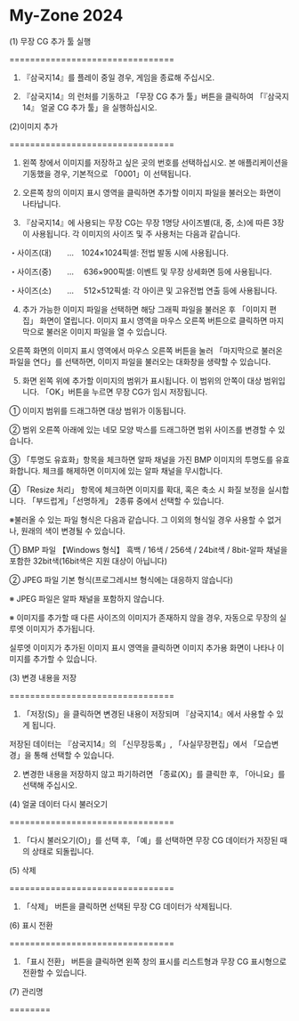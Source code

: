 # My-Zone 2024


(1) 무장 CG 추가 툴 실행

================================

1. 『삼국지14』를 플레이 중일 경우, 게임을 종료해 주십시오.

2. 『삼국지14』의 런처를 기동하고 「무장 CG 추가 툴」버튼을 클릭하여 「『삼국지14』 얼굴 CG 추가 툴」을 실행하십시오.



(2)이미지 추가

================================

1. 왼쪽 창에서 이미지를 저장하고 싶은 곳의 번호를 선택하십시오. 본 애플리케이션을 기동했을 경우, 기본적으로 「0001」이 선택됩니다.

2. 오른쪽 창의 이미지 표시 영역을 클릭하면 추가할 이미지 파일을 불러오는 화면이 나타납니다.

3. 『삼국지14』에 사용되는 무장 CG는 무장 1명당 사이즈별(대, 중, 소)에 따른 3장이 사용됩니다. 각 이미지의 사이즈 및 주 사용처는 다음과 같습니다.

・사이즈(대)　　…　1024×1024픽셀: 전법 발동 시에 사용됩니다.

・사이즈(중)　　…　  636×900픽셀: 이벤트 및 무장 상세화면 등에 사용됩니다.

・사이즈(소)　　…　  512×512픽셀: 각 아이콘 및 고유전법 연출 등에 사용됩니다. 

4. 추가 가능한 이미지 파일을 선택하면 해당 그래픽 파일을 불러온 후 「이미지 편집」 화면이 열립니다. 이미지 표시 영역을 마우스 오른쪽 버튼으로 클릭하면 마지막으로 불러온 이미지 파일을 열 수 있습니다.

오른쪽 화면의 이미지 표시 영역에서 마우스 오른쪽 버튼을 눌러 「마지막으로 불러온 파일을 연다」를 선택하면, 이미지 파일을 불러오는 대화창을 생략할 수 있습니다.

5. 화면 왼쪽 위에 추가할 이미지의 범위가 표시됩니다. 이 범위의 안쪽이 대상 범위입니다. 「OK」버튼을 누르면 무장 CG가 임시 저장됩니다.

① 이미지 범위를 드래그하면 대상 범위가 이동됩니다.

② 범위 오른쪽 아래에 있는 네모 모양 박스를 드래그하면 범위 사이즈를 변경할 수 있습니다.

③ 「투명도 유효화」항목을 체크하면 알파 채널을 가진 BMP 이미지의 투명도를 유효화합니다. 체크를 해제하면 이미지에 있는 알파 채널을 무시합니다.

④ 「Resize 처리」 항목에 체크하면 이미지를 확대, 혹은 축소 시 화질 보정을 실시합니다. 「부드럽게」「선명하게」 2종류 중에서 선택할 수 있습니다.



※불러올 수 있는 파일 형식은 다음과 같습니다. 그 이외의 형식일 경우 사용할 수 없거나, 원래의 색이 변경될 수 있습니다.

① BMP 파일 【Windows 형식】 흑백 / 16색 / 256색 / 24bit색 / 8bit-알파 채널을 포함한 32bit색(16bit색은 지원 대상이 아닙니다)

② JPEG 파일 기본 형식(프로그레시브 형식에는 대응하지 않습니다)

※ JPEG 파일은 알파 채널을 포함하지 않습니다.



※ 이미지를 추가할 때 다른 사이즈의 이미지가 존재하지 않을 경우, 자동으로 무장의 실루엣 이미지가 추가됩니다.

실루엣 이미지가 추가된 이미지 표시 영역을 클릭하면 이미지 추가용 화면이 나타나 이미지를 추가할 수 있습니다.



(3) 변경 내용을 저장

================================

1. 「저장(S)」을 클릭하면 변경된 내용이 저장되며 『삼국지14』에서 사용할 수 있게 됩니다.

저장된 데이터는 『삼국지14』의 「신무장등록」, 「사실무장편집」에서 「모습변경」을 통해 선택할 수 있습니다.

2. 변경한 내용을 저장하지 않고 파기하려면 「종료(X)」를 클릭한 후, 「아니요」를 선택해 주십시오.



(4) 얼굴 데이터 다시 불러오기

================================

1. 「다시 불러오기(O)」를 선택 후, 「예」를 선택하면 무장 CG 데이터가 저장된 때의 상태로 되돌립니다.



(5) 삭제

================================

1. 「삭제」 버튼을 클릭하면 선택된 무장 CG 데이터가 삭제됩니다.



(6) 표시 전환

================================

1. 「표시 전환」 버튼을 클릭하면 왼쪽 창의 표시를 리스트형과 무장 CG 표시형으로 전환할 수 있습니다.



(7) 관리명

========

